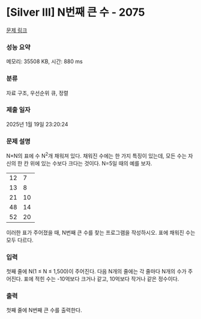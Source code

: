 # [Silver III] N번째 큰 수 - 2075 

[문제 링크](https://www.acmicpc.net/problem/2075) 

### 성능 요약

메모리: 35508 KB, 시간: 880 ms

### 분류

자료 구조, 우선순위 큐, 정렬

### 제출 일자

2025년 1월 19일 23:20:24

### 문제 설명

<p>N×N의 표에 수 N<sup>2</sup>개 채워져 있다. 채워진 수에는 한 가지 특징이 있는데, 모든 수는 자신의 한 칸 위에 있는 수보다 크다는 것이다. N=5일 때의 예를 보자.</p>

<table class="table table-bordered" style="width:15%">
	<tbody>
		<tr>
			<td style="width:3%">12</td>
			<td style="width:3%">7</td>
			<td style="width:3%">9</td>
			<td style="width:3%">15</td>
			<td style="width:3%">5</td>
		</tr>
		<tr>
			<td>13</td>
			<td>8</td>
			<td>11</td>
			<td>19</td>
			<td>6</td>
		</tr>
		<tr>
			<td>21</td>
			<td>10</td>
			<td>26</td>
			<td>31</td>
			<td>16</td>
		</tr>
		<tr>
			<td>48</td>
			<td>14</td>
			<td>28</td>
			<td>35</td>
			<td>25</td>
		</tr>
		<tr>
			<td>52</td>
			<td>20</td>
			<td>32</td>
			<td>41</td>
			<td>49</td>
		</tr>
	</tbody>
</table>

<p>이러한 표가 주어졌을 때, N번째 큰 수를 찾는 프로그램을 작성하시오. 표에 채워진 수는 모두 다르다.</p>

### 입력 

 <p>첫째 줄에 N(1 ≤ N ≤ 1,500)이 주어진다. 다음 N개의 줄에는 각 줄마다 N개의 수가 주어진다. 표에 적힌 수는 -10억보다 크거나 같고, 10억보다 작거나 같은 정수이다.</p>

### 출력 

 <p>첫째 줄에 N번째 큰 수를 출력한다.</p>

